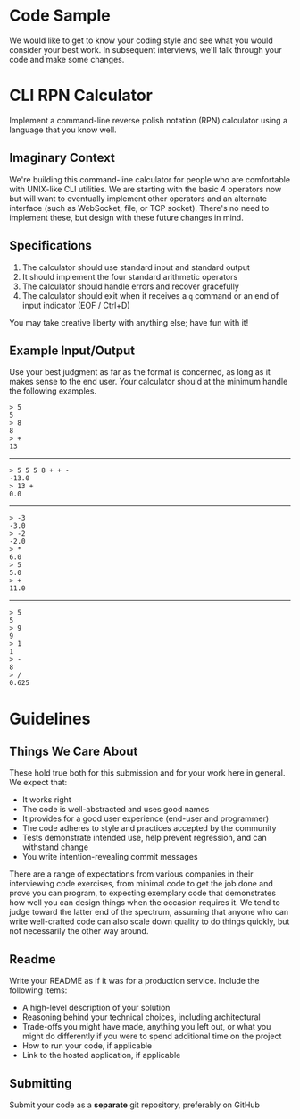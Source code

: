 # Code Sample

We would like to get to know your coding style and see what you would consider your best work.
In subsequent interviews, we'll talk through your code and make some changes.

# CLI RPN Calculator

Implement a command-line reverse polish notation (RPN) calculator using a language that you know well.

## Imaginary Context

We're building this command-line calculator for people who are comfortable with UNIX-like CLI utilities.
We are starting with the basic 4 operators now but will want to eventually implement other operators and
an alternate interface (such as WebSocket, file, or TCP socket).
There's no need to implement these, but design with these future changes in mind.

## Specifications

1. The calculator should use standard input and standard output
2. It should implement the four standard arithmetic operators
3. The calculator should handle errors and recover gracefully
4. The calculator should exit when it receives a `q` command or an end of input
   indicator (EOF / Ctrl+D)

You may take creative liberty with anything else; have fun with it!

## Example Input/Output

Use your best judgment as far as the format is concerned, as long as it makes sense to the end user. Your calculator should at the minimum handle the following examples.

    > 5
    5
    > 8
    8
    > +
    13

---

    > 5 5 5 8 + + -
    -13.0
    > 13 +
    0.0

---

    > -3
    -3.0
    > -2
    -2.0
    > *
    6.0
    > 5
    5.0
    > +
    11.0

---

    > 5
    5
    > 9
    9
    > 1
    1
    > -
    8
    > /
    0.625

# Guidelines

## Things We Care About

These hold true both for this submission and for your work here in general. We expect that:

- It works right
- The code is well-abstracted and uses good names
- It provides for a good user experience (end-user and programmer)
- The code adheres to style and practices accepted by the community
- Tests demonstrate intended use, help prevent regression, and can withstand change
- You write intention-revealing commit messages

There are a range of expectations from various companies in their interviewing code exercises, from minimal code to get the job done and prove you can program, to expecting exemplary code that demonstrates how well you can design things when the occasion requires it. We tend to judge toward the latter end of the spectrum, assuming that anyone who can write well-crafted code can also scale down quality to do things quickly, but not necessarily the other way around.

## Readme

Write your README as if it was for a production service. Include the following items:

- A high-level description of your solution
- Reasoning behind your technical choices, including architectural
- Trade-offs you might have made, anything you left out, or what you might do differently if you were to spend additional time on the project
- How to run your code, if applicable
- Link to the hosted application, if applicable

## Submitting

Submit your code as a **separate** git repository, preferably on GitHub
